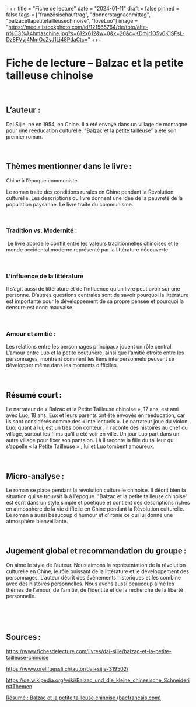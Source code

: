 +++
title = "Fiche de lecture"
date = "2024-01-11"
draft = false
pinned = false
tags = ["französischauftrag", "donnerstagnachmittag", "balzacetlapetitetailleusechinoise", "loveLuo"]
image = "https://media.istockphoto.com/id/121565764/de/foto/alte-n%C3%A4hmaschine.jpg?s=612x612&w=0&k=20&c=KDmjr1O5v6K1SFsL-Dz8FVyj4MmOcZyJ1Lj48PdaCtc="
+++
<!--StartFragment-->

# **Fiche de lecture – Balzac et la petite tailleuse chinoise** 

 

## **L’auteur :** 

Dai Sijie, né en 1954, en Chine. Il a été envoyé dans un village de montagne pour une rééducation culturelle. “Balzac et la petite tailleuse” a été son premier roman.  

 

## Thèmes mentionner dans le livre :  

Chine à l’époque communiste 

Le roman traite des conditions rurales en Chine pendant la Révolution culturelle. Les descriptions du livre donnent une idée de la pauvreté de la population paysanne. Le livre traite du communisme.  

 

### Tradition vs. Modernité : 

 Le livre aborde le conflit entre les valeurs traditionnelles chinoises et le monde occidental moderne représenté par la littérature découverte. 

 

### L’influence de la littérature 

Il s’agit aussi de littérature et de l’influence qu’un livre peut avoir sur une personne. D’autres questions centrales sont de savoir pourquoi la littérature est importante pour le développement de sa propre pensée et pourquoi la censure est donc mauvaise. 

 

### Amour et amitié :  

Les relations entre les personnages principaux jouent un rôle central. L’amour entre Luo et la petite couturière, ainsi que l’amitié étroite entre les personnages, montrent comment les liens interpersonnels peuvent se développer même dans les moments difficiles. 

 

## Résumé court :  

Le narrateur de « Balzac et la Petite Tailleuse chinoise », 17 ans, est ami avec Luo, 18 ans. Eux et leurs parents ont été envoyés en rééducation, car ils sont considérés comme des « intellectuels ». Le narrateur joue du violon. Luo, quant à lui, est un très bon conteur ; il raconte des histoires au chef du village, surtout les films qu’il a été voir en ville. Un jour Luo part dans un autre village pour fixer son pantalon. Là il raconte la fille du tailleur qui s’appelle « la Petite Tailleuse » ; lui et Luo tombent amoureux. 

 

## Micro-analyse :  

Le roman se place pendant la révolution culturelle chinoise. Il décrit bien la situation qui se trouvait là à l'époque. "Balzac et la petite tailleuse chinoise" est écrit dans un style simple et poétique et contient des descriptions riches en atmosphère de la vie difficile en Chine pendant la Révolution culturelle. Le roman a aussi beaucoup d'humour et d'ironie ce qui lui donne une atmosphère bienveillante.  

 

## Jugement global et recommandation du groupe :  

On aime le style de l’auteur. Nous aimons la représentation de la révolution culturelle en Chine, le rôle puissant de la littérature et le développement des personnages. L’auteur décrit des événements historiques et les combine avec des histoires personnelles. Nous avons aussi beaucoup aimé les thèmes de l’amour, de l’amitié, de l’identité et de la recherche de la liberté personnelle. 

 

 

## Sources : 

<https://www.fichesdelecture.com/livres/dai-sijie/balzac-et-la-petite-tailleuse-chinoise> 

<https://www.orellfuessli.ch/autor/dai+sijie-319502/> 

<https://de.wikipedia.org/wiki/Balzac_und_die_kleine_chinesische_Schneiderin#Themen> 

[Résumé : Balzac et la petite tailleuse chinoise (bacfrancais.com)](https://www.bacfrancais.com/resume/resume-sijie-balzac-petite-tailleuse-chinoise) 

<!--EndFragment-->